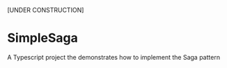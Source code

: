 [UNDER CONSTRUCTION]

# SimpleSaga

A Typescript project the demonstrates how to implement the Saga pattern
